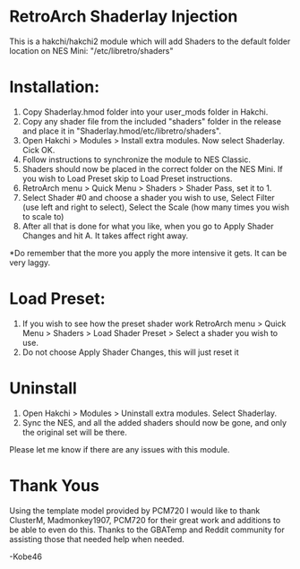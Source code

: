 # RetroArch Shaderlay Injection
This is a hakchi/hakchi2 module which will add Shaders to the default folder location on NES Mini:
"/etc/libretro/shaders"

# Installation:
1.	Copy Shaderlay.hmod folder into your user_mods folder in Hakchi.
2.	Copy any shader file from the included "shaders" folder in the release and place it in "Shaderlay.hmod/etc/libretro/shaders".		
3.	Open Hakchi > Modules > Install extra modules. Now select Shaderlay. Cick OK.
4.	Follow instructions to synchronize the module to NES Classic.
5.	Shaders should now be placed in the correct folder on the NES Mini. If you wish to Load Preset skip to Load Preset instructions.
6. 	RetroArch menu > Quick Menu > Shaders > Shader Pass, set it to 1.
7.	Select Shader #0 and choose a shader you wish to use, Select Filter (use left and right to select), Select the Scale (how many times you wish to scale to)
8.	After all that is done for what you like, when you go to Apply Shader Changes and hit A. It takes affect right away.

*Do remember that the more you apply the more intensive it gets. It can be very laggy.

# Load Preset:
1.	If you wish to see how the preset shader work RetroArch menu > Quick Menu > Shaders > Load Shader Preset > Select a shader you wish to use.
2.	Do not choose Apply Shader Changes, this will just reset it

# Uninstall
1.  Open Hakchi > Modules > Uninstall extra modules. Select Shaderlay.
2.  Sync the NES, and all the added shaders should now be gone, and only the original set will be there.

Please let me know if there are any issues with this module.

# Thank Yous
Using the template model provided by PCM720
I would like to thank ClusterM, Madmonkey1907, PCM720 for their great work and additions to be able to even do this.
Thanks to the GBATemp and Reddit community for assisting those that needed help when needed.

-Kobe46
